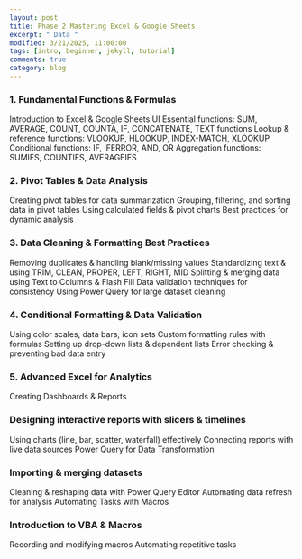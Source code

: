 ```yaml
---
layout: post
title: Phase 2 Mastering Excel & Google Sheets
excerpt: " Data "
modified: 3/21/2025, 11:00:00
tags: [intro, beginner, jekyll, tutorial]
comments: true
category: blog
---
```

### 1. Fundamental Functions & Formulas
Introduction to Excel & Google Sheets UI
Essential functions: SUM, AVERAGE, COUNT, COUNTA, IF, CONCATENATE, TEXT functions
Lookup & reference functions: VLOOKUP, HLOOKUP, INDEX-MATCH, XLOOKUP
Conditional functions: IF, IFERROR, AND, OR
Aggregation functions: SUMIFS, COUNTIFS, AVERAGEIFS

### 2. Pivot Tables & Data Analysis
Creating pivot tables for data summarization
Grouping, filtering, and sorting data in pivot tables
Using calculated fields & pivot charts
Best practices for dynamic analysis

### 3. Data Cleaning & Formatting Best Practices
Removing duplicates & handling blank/missing values
Standardizing text & using TRIM, CLEAN, PROPER, LEFT, RIGHT, MID
Splitting & merging data using Text to Columns & Flash Fill
Data validation techniques for consistency
Using Power Query for large dataset cleaning

### 4. Conditional Formatting & Data Validation
Using color scales, data bars, icon sets
Custom formatting rules with formulas
Setting up drop-down lists & dependent lists
Error checking & preventing bad data entry

### 5. Advanced Excel for Analytics
Creating Dashboards & Reports

### Designing interactive reports with slicers & timelines
Using charts (line, bar, scatter, waterfall) effectively
Connecting reports with live data sources
Power Query for Data Transformation

### Importing & merging datasets
Cleaning & reshaping data with Power Query Editor
Automating data refresh for analysis
Automating Tasks with Macros

### Introduction to VBA & Macros
Recording and modifying macros
Automating repetitive tasks
